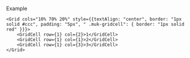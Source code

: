 Example

    <Grid cols="10% 70% 20%" style={{textAlign: "center", border: "1px solid #ccc", padding: "5px", " .muk-gridcell": { border: "1px solid red" }}}>
        <GridCell row={1} col={2}>1</GridCell>
        <GridCell row={1} col={1}>2</GridCell>
        <GridCell row={1} col={3}>3</GridCell>
    </Grid>